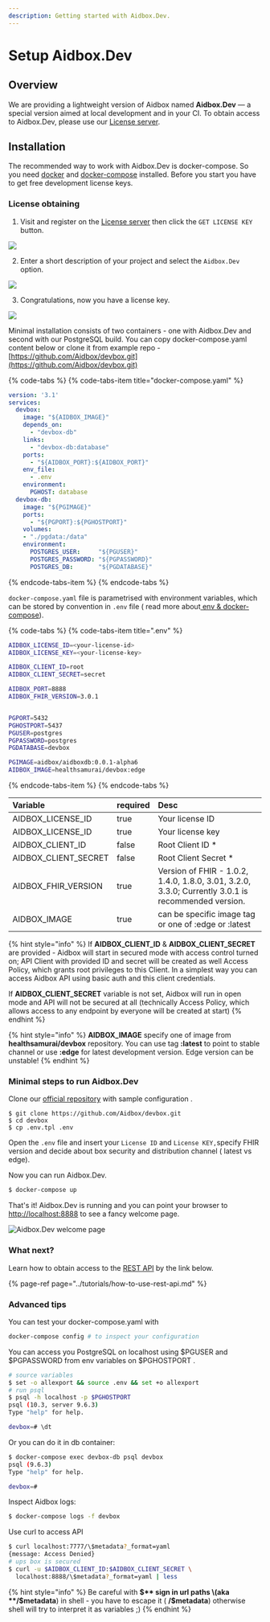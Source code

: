 ```yaml
---
description: Getting started with Aidbox.Dev.
---
```


# Setup Aidbox.Dev

## Overview

We are providing a lightweight version of Aidbox named **Aidbox.Dev** — a special version aimed at local development and in your CI. To obtain access to Aidbox.Dev, please use our [License server](https://license-ui.aidbox.app/).

## Installation

The recommended way to work with Aidbox.Dev is docker-compose. So you need  [docker](https://docs.docker.com/install/) and [docker-compose](https://docs.docker.com/compose/install/) installed. Before you start you have to get free development license keys.

### License obtaining

1. Visit and register on the [License server](https://license-ui.aidbox.app) then click the `GET LICENSE KEY` button.

![](../.gitbook/assets/scr-2018-10-31_15-08-05.png)

2. Enter a short description of your project and select the `Aidbox.Dev` option.

![](../.gitbook/assets/screen-shot-2018-10-02-at-17.28.09.png)

3. Congratulations, now you have a license key.

![](../.gitbook/assets/screen-shot-2018-10-02-at-17.34.31.png)

Minimal installation consists of two containers - one with Aidbox.Dev and second with our PostgreSQL build. You can copy docker-compose.yaml content below or clone it from example repo - [https://github.com/Aidbox/devbox.git](https://github.com/Aidbox/devbox.git)

{% code-tabs %}
{% code-tabs-item title="docker-compose.yaml" %}
```yaml
version: '3.1'
services:
  devbox:
    image: "${AIDBOX_IMAGE}"
    depends_on:
      - "devbox-db"
    links:
      - "devbox-db:database"
    ports:
      - "${AIDBOX_PORT}:${AIDBOX_PORT}"
    env_file:
      - .env
    environment:
      PGHOST: database
  devbox-db:
    image: "${PGIMAGE}"
    ports:
      - "${PGPORT}:${PGHOSTPORT}"
    volumes:
    - "./pgdata:/data"
    environment:
      POSTGRES_USER:     "${PGUSER}"
      POSTGRES_PASSWORD: "${PGPASSWORD}"
      POSTGRES_DB:       "${PGDATABASE}"
```
{% endcode-tabs-item %}
{% endcode-tabs %}

`docker-compose.yaml` file is parametrised with environment variables, which can be stored by convention in `.env` file \( read more about[ env & docker-compose](https://docs.docker.com/compose/environment-variables/)\).

{% code-tabs %}
{% code-tabs-item title=".env" %}
```bash
AIDBOX_LICENSE_ID=<your-license-id>
AIDBOX_LICENSE_KEY=<your-license-key>

AIDBOX_CLIENT_ID=root
AIDBOX_CLIENT_SECRET=secret

AIDBOX_PORT=8888
AIDBOX_FHIR_VERSION=3.0.1


PGPORT=5432
PGHOSTPORT=5437
PGUSER=postgres
PGPASSWORD=postgres
PGDATABASE=devbox

PGIMAGE=aidbox/aidboxdb:0.0.1-alpha6
AIDBOX_IMAGE=healthsamurai/devbox:edge
```
{% endcode-tabs-item %}
{% endcode-tabs %}

| Variable | required | Desc |
| :--- | :--- | :--- |
| AIDBOX\_LICENSE\_ID | true | Your license ID |
| AIDBOX\_LICENSE\_ID | true | Your license key |
| AIDBOX\_CLIENT\_ID | false | Root Client ID \* |
| AIDBOX\_CLIENT\_SECRET | false | Root Client Secret \* |
| AIDBOX\_FHIR\_VERSION | true | Version of FHIR - 1.0.2, 1.4.0, 1.8.0, 3.01, 3.2.0, 3.3.0; Currently 3.0.1 is recommended version. |
| AIDBOX\_IMAGE | true | can be specific image tag or one of :edge or :latest |

{% hint style="info" %}
If **AIDBOX\_CLIENT\_ID** & **AIDBOX\_CLIENT\_SECRET** are provided - Aidbox will start in secured mode with access control turned on; API Client with provided ID and secret will be created as well Access Policy, which grants root privileges to this Client. In a simplest way you can access Aidbox API using basic auth and this client credentials.

If  **AIDBOX\_CLIENT\_SECRET** variable is not set, Aidbox will run in open mode and API will not be secured at all \(technically Access Policy, which allows access to any endpoint by everyone will be created at start\)
{% endhint %}

{% hint style="info" %}
**AIDBOX\_IMAGE** specify one of image from **healthsamurai/devbox** repository. You can use tag **:latest** to point to stable channel or use **:edge** for latest development version. Edge version can be unstable!
{% endhint %}

### Minimal steps to run Aidbox.Dev

Clone our [official repository](https://github.com/Aidbox/devbox) with sample configuration .

```text
$ git clone https://github.com/Aidbox/devbox.git
$ cd devbox
$ cp .env.tpl .env
```

Open the `.env` file and insert your `License ID` and `License KEY,`specify FHIR version and decide about box security and distribution channel \( latest vs edge\).

Now you can run Aidbox.Dev.

```bash
$ docker-compose up
```

That's it! Aidbox.Dev is running and you can point your browser to [http://localhost:8888](http://localhost:8888/) to see a fancy welcome page.

![Aidbox.Dev welcome page](../.gitbook/assets/screen-shot-2018-10-22-at-13.37.09.png)

### What next?

Learn how to obtain access to the [REST API](../tutorials/how-to-use-rest-api.md) by the link below.

{% page-ref page="../tutorials/how-to-use-rest-api.md" %}

### Advanced tips

You can test your docker-compose.yaml with

```bash
docker-compose config # to inspect your configuration
```

You can access you PostgreSQL  on localhost using $PGUSER and $PGPASSWORD from env variables on $PGHOSTPORT .

```bash
# source variables
$ set -o allexport && source .env && set +o allexport
# run psql
$ psql -h localhost -p $PGHOSTPORT
psql (10.3, server 9.6.3)
Type "help" for help.

devbox=# \dt
```

Or you can do it in db container:

```bash
$ docker-compose exec devbox-db psql devbox
psql (9.6.3)
Type "help" for help.

devbox=#
```

Inspect Aidbox logs:

```bash
$ docker-compose logs -f devbox
```

Use curl to access API 

```bash
$ curl localhost:7777/\$metadata?_format=yaml
{message: Access Denied}
# ups box is secured
$ curl -u $AIDBOX_CLIENT_ID:$AIDBOX_CLIENT_SECRET \
  localhost:8888/\$metadata?_format=yaml | less
```

{% hint style="info" %}
Be careful with **$** sign in url paths \(aka **/$metadata**\) in shell  - you have to escape it \( **/\$metadata**\) otherwise shell will try to interpret it as variables ;\)
{% endhint %}



